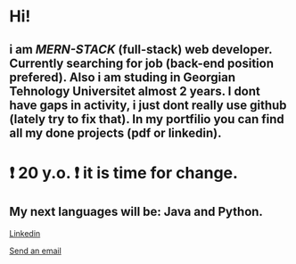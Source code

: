 # Hi!
## i am _MERN-STACK_ (full-stack) web developer. Currently searching for job (back-end position prefered). Also i am studing in Georgian Tehnology Universitet almost 2 years. I dont have gaps in activity, i just dont really use github (lately try to fix that). In my portfilio you can find all my done projects (pdf or linkedin).
# ❗️ 20 y.o. ❗️ it is time for change.
## My next languages will be: Java and Python.
[Linkedin](https://www.linkedin.com/in/aykhan-musayev-905935233/)

<a href="mailto:chocoantirus@gmail.com">Send an email</a>
